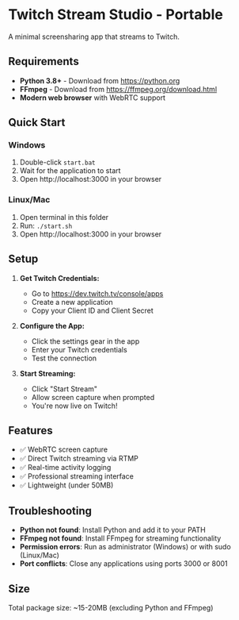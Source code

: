 # Twitch Stream Studio - Portable

A minimal screensharing app that streams to Twitch.

## Requirements

- **Python 3.8+** - Download from https://python.org
- **FFmpeg** - Download from https://ffmpeg.org/download.html
- **Modern web browser** with WebRTC support

## Quick Start

### Windows
1. Double-click `start.bat`
2. Wait for the application to start
3. Open http://localhost:3000 in your browser

### Linux/Mac
1. Open terminal in this folder
2. Run: `./start.sh`
3. Open http://localhost:3000 in your browser

## Setup

1. **Get Twitch Credentials:**
   - Go to https://dev.twitch.tv/console/apps
   - Create a new application
   - Copy your Client ID and Client Secret

2. **Configure the App:**
   - Click the settings gear in the app
   - Enter your Twitch credentials
   - Test the connection

3. **Start Streaming:**
   - Click "Start Stream"
   - Allow screen capture when prompted
   - You're now live on Twitch!

## Features

- ✅ WebRTC screen capture
- ✅ Direct Twitch streaming via RTMP
- ✅ Real-time activity logging
- ✅ Professional streaming interface
- ✅ Lightweight (under 50MB)

## Troubleshooting

- **Python not found**: Install Python and add it to your PATH
- **FFmpeg not found**: Install FFmpeg for streaming functionality
- **Permission errors**: Run as administrator (Windows) or with sudo (Linux/Mac)
- **Port conflicts**: Close any applications using ports 3000 or 8001

## Size

Total package size: ~15-20MB (excluding Python and FFmpeg)
